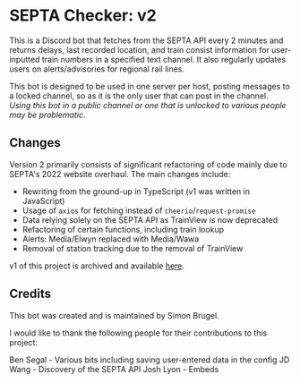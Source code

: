 # SEPTA Checker: v2
This is a Discord bot that fetches from the SEPTA API every 2 minutes and returns delays, last recorded location, and train consist information for user-inputted train numbers in a specified text channel. It also regularly updates users on alerts/advisories for regional rail lines.

This bot is designed to be used in one server per host, posting messages to a locked channel, so as it is the only user that can post in the channel. *Using this bot in a public channel or one that is unlocked to various people may be problematic.*

## Changes
Version 2 primarily consists of significant refactoring of code mainly due to SEPTA's 2022 website overhaul. The main changes include:

- Rewriting from the ground-up in TypeScript (v1 was written in JavaScript)
- Usage of `axios` for fetching instead of `cheerio`/`request-promise`
- Data relying solely on the SEPTA API as TrainView is now deprecated
- Refactoring of certain functions, including train lookup
- Alerts: Media/Elwyn replaced with Media/Wawa
- Removal of station tracking due to the removal of TrainView

v1 of this project is archived and available [here](https://github.com/sbrugel/SEPTA-Checker).

## Credits
This bot was created and is maintained by Simon Brugel.

I would like to thank the following people for their contributions to this project:

Ben Segal - Various bits including saving user-entered data in the config
JD Wang - Discovery of the SEPTA API
Josh Lyon - Embeds